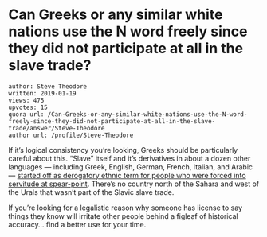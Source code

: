 # Can Greeks or any similar white nations use the N word freely since they did not participate at all in the slave trade?

	author: Steve Theodore
	written: 2019-01-19
	views: 475
	upvotes: 15
	quora url: /Can-Greeks-or-any-similar-white-nations-use-the-N-word-freely-since-they-did-not-participate-at-all-in-the-slave-trade/answer/Steve-Theodore
	author url: /profile/Steve-Theodore


If it’s logical consistency you’re looking, Greeks should be particularly careful about this. “Slave” itself and it’s derivatives in about a dozen other languages — including Greek, English, German, French, Italian, and Arabic — [started off as derogatory ethnic term for people who were forced into servitude at spear-point](https://www.quora.com/Why-is-the-word-“slave”-still-used-when-it-originates-from-“Slav”). There’s no country north of the Sahara and west of the Urals that wasn’t part of the Slavic slave trade.

If you’re looking for a legalistic reason why someone has license to say things they know will irritate other people behind a figleaf of historical accuracy… find a better use for your time.

